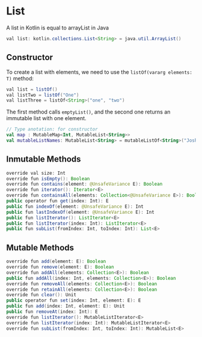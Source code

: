 # List

A list in Kotlin is equal to arrayList in Java

```Java
val list: kotlin.collections.List<String> = java.util.ArrayList()
```

## Constructor

To create a list with elements, we need to use the `listOf(vararg elements: T)` method:

```Java
val list = listOf()
val listTwo = listOf("One")
val listThree = listOf<String>("one", "two")
```

The first method calls `emptyList()`, and the second one returns an immutable list with one element.

```Kotlin
// Type anotation: for constructor
val map : MutableMap<Int, MutableList<String>>
val mutableListNames: MutableList<String> = mutableListOf<String>("Josh", "Kene", "Sanya")
```

## Inmutable Methods

```Java
override val size: Int
override fun isEmpty(): Boolean
override fun contains(element: @UnsafeVariance E): Boolean
override fun iterator(): Iterator<E>
override fun containsAll(elements: Collection<@UnsafeVariance E>): Boolean
public operator fun get(index: Int): E
public fun indexOf(element: @UnsafeVariance E): Int
public fun lastIndexOf(element: @UnsafeVariance E): Int
public fun listIterator(): ListIterator<E>
public fun listIterator(index: Int): ListIterator<E>
public fun subList(fromIndex: Int, toIndex: Int): List<E>
```

## Mutable Methods

```Java
override fun add(element: E): Boolean
override fun remove(element: E): Boolean
override fun addAll(elements: Collection<E>): Boolean
public fun addAll(index: Int, elements: Collection<E>): Boolean
override fun removeAll(elements: Collection<E>): Boolean
override fun retainAll(elements: Collection<E>): Boolean
override fun clear(): Unit
public operator fun set(index: Int, element: E): E
public fun add(index: Int, element: E): Unit
public fun removeAt(index: Int): E
override fun listIterator(): MutableListIterator<E>
override fun listIterator(index: Int): MutableListIterator<E>
override fun subList(fromIndex: Int, toIndex: Int): MutableList<E>
```
